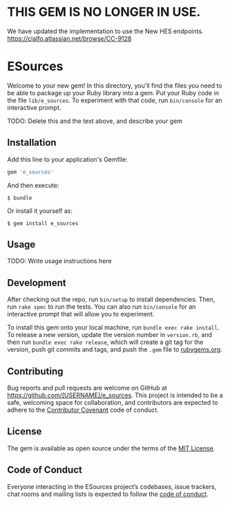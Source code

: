 # THIS GEM IS NO LONGER IN USE.

We have updated the implementation to use the New HES endpoints.
https://cialfo.atlassian.net/browse/CC-9128

# ESources

Welcome to your new gem! In this directory, you'll find the files you need to be able to package up your Ruby library into a gem. Put your Ruby code in the file `lib/e_sources`. To experiment with that code, run `bin/console` for an interactive prompt.

TODO: Delete this and the text above, and describe your gem

## Installation

Add this line to your application's Gemfile:

```ruby
gem 'e_sources'
```

And then execute:

    $ bundle

Or install it yourself as:

    $ gem install e_sources

## Usage

TODO: Write usage instructions here

## Development

After checking out the repo, run `bin/setup` to install dependencies. Then, run `rake spec` to run the tests. You can also run `bin/console` for an interactive prompt that will allow you to experiment.

To install this gem onto your local machine, run `bundle exec rake install`. To release a new version, update the version number in `version.rb`, and then run `bundle exec rake release`, which will create a git tag for the version, push git commits and tags, and push the `.gem` file to [rubygems.org](https://rubygems.org).

## Contributing

Bug reports and pull requests are welcome on GitHub at https://github.com/[USERNAME]/e_sources. This project is intended to be a safe, welcoming space for collaboration, and contributors are expected to adhere to the [Contributor Covenant](http://contributor-covenant.org) code of conduct.

## License

The gem is available as open source under the terms of the [MIT License](https://opensource.org/licenses/MIT).

## Code of Conduct

Everyone interacting in the ESources project’s codebases, issue trackers, chat rooms and mailing lists is expected to follow the [code of conduct](https://github.com/[USERNAME]/e_sources/blob/master/CODE_OF_CONDUCT.md).

